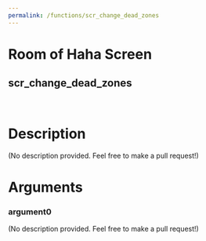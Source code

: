 ```yaml
---
permalink: /functions/scr_change_dead_zones
---
```

# Room of Haha Screen  
## scr_change_dead_zones  
&nbsp;  
# Description  
(No description provided. Feel free to make a pull request!) 
&nbsp;  
# Arguments
### argument0
(No description provided. Feel free to make a pull request!)
&nbsp;  


